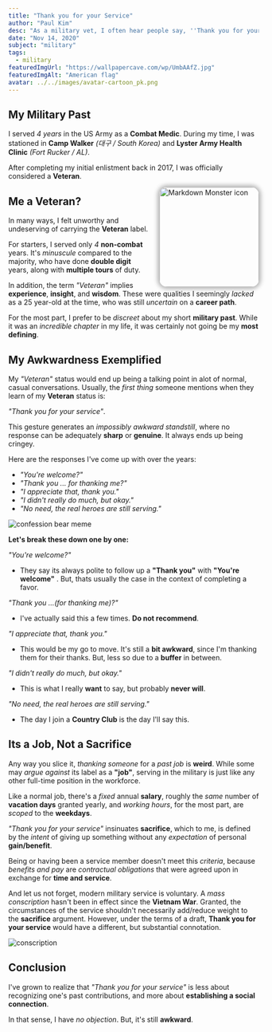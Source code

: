 ```yaml
---
title: "Thank you for your Service"
author: "Paul Kim"
desc: "As a military vet, I often hear people say, ''Thank you for your service''. I never know what to say in response."
date: "Nov 14, 2020"
subject: "military"
tags:
  - military
featuredImgUrl: "https://wallpapercave.com/wp/UmbAAfZ.jpg"
featuredImgAlt: "American flag"
avatar: ../../images/avatar-cartoon_pk.png
---
```


## My Military Past

I served _4 years_ in the US Army as a **Combat Medic**. During my time, I was stationed in **Camp Walker** _(대구 / South Korea)_ and **Lyster Army Health Clinic** _(Fort Rucker / AL)_.

After completing my initial enlistment back in 2017, I was officially considered a **Veteran**.

<img src="https://res.cloudinary.com/paulkim/image/upload/v1552393702/images/professional/army_photo.jpg"
     alt="Markdown Monster icon"
     style="float: right; margin-left: 20px; height: 200px; border-radius: 15px; box-shadow: 0 0 9px 4px #0000004a" />

## Me a Veteran?

In many ways, I felt unworthy and undeserving of carrying the **Veteran** label.

For starters, I served only _4_ **non-combat** years. It's _minuscule_ compared to the majority, who have done **double digit** years, along with **multiple tours** of duty.

In addition, the term _"Veteran"_ implies **experience**, **insight**, and **wisdom**. These were qualities I seemingly _lacked_ as a 25 year-old at the time, who was still _uncertain_ on a **career path**.

For the most part, I prefer to be _discreet_ about my short **military past**. While it was an _incredible chapter_ in my life, it was certainly not going be my **most defining**.

## My Awkwardness Exemplified

My _"Veteran"_ status would end up being a talking point in alot of normal, casual conversations. Usually, the _first thing_ someone mentions when they learn of my **Veteran** status is:

_"Thank you for your service"_.

This gesture generates an _impossibly awkward standstill_, where no response can be adequately **sharp** or **genuine**. It always ends up being cringey.

Here are the responses I've come up with over the years:

- _"You're welcome?"_
- _"Thank you ... for thanking me?"_
- _"I appreciate that, thank you."_
- _"I didn't really do much, but okay."_
- _"No need, the real heroes are still serving."_

![confession bear meme](https://i.imgflip.com/1v6tq8.jpg)

**Let's break these down one by one:**

_"You're welcome?"_

- They say its always polite to follow up a **"Thank you"** with **"You're welcome"** . But, thats usually the case in the context of completing a favor.

_"Thank you ...(for thanking me)?"_

- I've actually said this a few times. **Do not recommend**.

_"I appreciate that, thank you."_

- This would be my go to move. It's still a **bit awkward**, since I'm thanking them for their thanks. But, less so due to a **buffer** in between.

_"I didn't really do much, but okay."_

- This is what I really **want** to say, but probably **never will**.

_"No need, the real heroes are still serving."_

- The day I join a **Country Club** is the day I'll say this.

## Its a Job, Not a Sacrifice

Any way you slice it, _thanking someone_ for a _past job_ is **weird**. While some may _argue against_ its label as a **"job"**, serving in the military is just like any other full-time position in the workforce.

Like a normal job, there's a _fixed_ annual **salary**, roughly the _same_ number of **vacation days** granted yearly, and _working hours_, for the most part, are _scoped_ to the **weekdays**.

_"Thank you for your service"_ insinuates **sacrifice**, which to me, is defined by the _intent_ of giving up something without any _expectation_ of personal **gain/benefit**.

Being or having been a service member doesn't meet this _criteria_, because _benefits and pay_ are _contractual obligations_ that were agreed upon in exchange for **time and service**.

And let us not forget, modern military service is voluntary. A _mass conscription_ hasn't been in effect since the **Vietnam War**. Granted, the circumstances of the service shouldn't necessarily add/reduce weight to the **sacrifice** argument. However, under the terms of a draft, **Thank you for your service** would have a different, but substantial connotation.

![conscription](https://static1.squarespace.com/static/56eddde762cd9413e151ac92/570cb87b5bd33022b93a0272/5c4ae0794fa51a0af25d1882/1548590474437/conscription.jpg?format=1500w)

## Conclusion

I've grown to realize that _"Thank you for your service"_ is less about recognizing one's past contributions, and more about **establishing a social connection**.

In that sense, I have _no objection_. But, it's still **awkward**.
